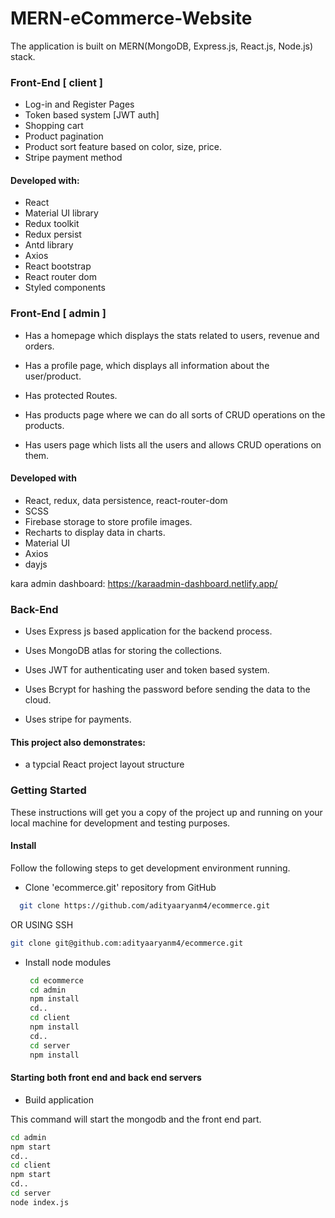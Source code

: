 # MERN-eCommerce-Website
The application is built on MERN(MongoDB, Express.js, React.js, Node.js) stack.

### Front-End [ client ]
* Log-in and Register Pages
* Token based system [JWT auth]
* Shopping cart
* Product pagination
* Product sort feature based on color, size, price.
* Stripe payment method
 
#### Developed with:
* React
* Material UI library
* Redux toolkit
* Redux persist
* Antd library
* Axios
* React bootstrap
* React router dom
* Styled components

### Front-End [ admin ]
* Has a homepage which displays the stats related to users, revenue and orders.

* Has a profile page, which displays all information about the user/product.

* Has protected Routes.

* Has products page where we can do all sorts of CRUD operations on the products.

* Has users page which lists all the users and allows CRUD operations on them. 


#### Developed with
* React, redux, data persistence, react-router-dom
* SCSS
* Firebase storage to store profile images.
* Recharts to display data in charts. 
* Material UI
* Axios
* dayjs

kara admin dashboard: https://karaadmin-dashboard.netlify.app/

### Back-End
* Uses Express js based application for the backend process.

* Uses MongoDB atlas for storing the collections.

* Uses JWT for authenticating user and token based system.

* Uses Bcrypt for hashing the password before sending the data to the cloud.

* Uses stripe for payments. 

#### This project also demonstrates:
* a typcial React project layout structure


### Getting Started
These instructions will get you a copy of the project up and running on your local machine for development and testing purposes.

#### Install
Follow the following steps to get development environment running.
* Clone 'ecommerce.git' repository from GitHub

```bash
  git clone https://github.com/adityaaryanm4/ecommerce.git
  ```
  OR USING SSH
  
  ```bash
  git clone git@github.com:adityaaryanm4/ecommerce.git
  ```
* Install node modules

  ```bash
   cd ecommerce
   cd admin
   npm install
   cd..
   cd client
   npm install
   cd..
   cd server
   npm install
    ```
#### Starting both front end and back end servers
* Build application

This command will start the mongodb and the front end part.

```bash
cd admin
npm start
cd..
cd client
npm start
cd..
cd server
node index.js
```

